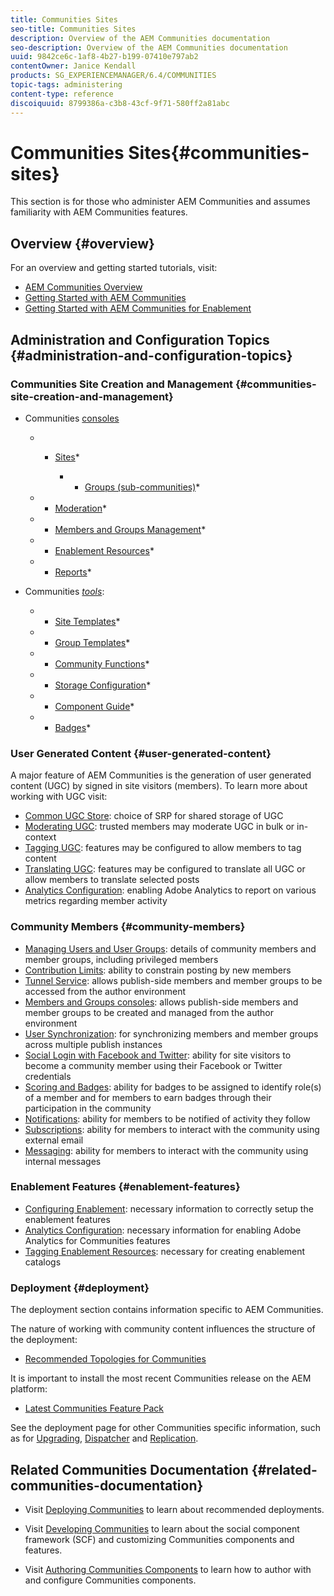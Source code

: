 ```yaml
---
title: Communities Sites
seo-title: Communities Sites
description: Overview of the AEM Communities documentation
seo-description: Overview of the AEM Communities documentation
uuid: 9842ce6c-1af8-4b27-b199-07410e797ab2
contentOwner: Janice Kendall
products: SG_EXPERIENCEMANAGER/6.4/COMMUNITIES
topic-tags: administering
content-type: reference
discoiquuid: 8799386a-c3b8-43cf-9f71-580ff2a81abc
---
```


# Communities Sites{#communities-sites}

This section is for those who administer AEM Communities and assumes familiarity with AEM Communities features.

## Overview {#overview}

For an overview and getting started tutorials, visit:

* [AEM Communities Overview](/help/communities/overview.md)
* [Getting Started with AEM Communities](/help/communities/getting-started.md)
* [Getting Started with AEM Communities for Enablement](/help/communities/getting-started-enablement.md)

## Administration and Configuration Topics {#administration-and-configuration-topics}

### Communities Site Creation and Management {#communities-site-creation-and-management}

* Communities [consoles](/help/communities/consoles.md)

    * * [Sites](/help/communities/sites-console.md)*

        * * [Groups (sub-communities)](/help/communities/groups.md)*

    * * [Moderation](/help/communities/moderation.md)*
    * * [Members and Groups Management](/help/communities/members.md)*
    * * [Enablement Resources](/help/communities/resources.md)*
    * * [Reports](/help/communities/reports.md)*

* Communities [*tools*](/help/communities/tools.md):

    * * [Site Templates](/help/communities/sites.md)*
    * * [Group Templates](/help/communities/tools-groups.md)*
    * * [Community Functions](/help/communities/functions.md)*
    * * [Storage Configuration](/help/communities/srp-config.md)*
    * * [Component Guide](/help/communities/components-guide.md)*
    * * [Badges](/help/communities/badges.md)*

### User Generated Content {#user-generated-content}

A major feature of AEM Communities is the generation of user generated content (UGC) by signed in site visitors (members). To learn more about working with UGC visit:

* [Common UGC Store](/help/communities/working-with-srp.md): choice of SRP for shared storage of UGC
* [Moderating UGC](/help/communities/moderate-ugc.md): trusted members may moderate UGC in bulk or in-context
* [Tagging UGC](/help/communities/tag-ugc.md): features may be configured to allow members to tag content
* [Translating UGC](/help/communities/translate-ugc.md): features may be configured to translate all UGC or allow members to translate selected posts
* [Analytics Configuration](/help/communities/analytics.md): enabling Adobe Analytics to report on various metrics regarding member activity

### Community Members {#community-members}

* [Managing Users and User Groups](/help/communities/users.md): details of community members and member groups, including privileged members
* [Contribution Limits](/help/communities/limits.md): ability to constrain posting by new members
* [Tunnel Service](/help/communities/deploy-communities.md#tunnel-service-on-author): allows publish-side members and member groups to be accessed from the author environment
* [Members and Groups consoles](/help/communities/members.md): allows publish-side members and member groups to be created and managed from the author environment
* [User Synchronization](/help/communities/sync.md): for synchronizing members and member groups across multiple publish instances
* [Social Login with Facebook and Twitter](/help/communities/social-login.md): ability for site visitors to become a community member using their Facebook or Twitter credentials
* [Scoring and Badges](/help/communities/implementing-scoring.md): ability for badges to be assigned to identify role(s) of a member and for members to earn badges through their participation in the community
* [Notifications](/help/communities/notifications.md): ability for members to be notified of activity they follow
* [Subscriptions](/help/communities/subscriptions.md): ability for members to interact with the community using external email
* [Messaging](/help/communities/messaging.md): ability for members to interact with the community using internal messages

### Enablement Features {#enablement-features}

* [Configuring Enablement](/help/communities/enablement.md): necessary information to correctly setup the enablement features
* [Analytics Configuration](/help/communities/analytics.md): necessary information for enabling Adobe Analytics for Communities features
* [Tagging Enablement Resources](/help/communities/tag-resources.md): necessary for creating enablement catalogs

### Deployment {#deployment}

The deployment section contains information specific to AEM Communities.

The nature of working with community content influences the structure of the deployment:

* [Recommended Topologies for Communities](/help/communities/topologies.md)

It is important to install the most recent Communities release on the AEM platform:

* [Latest Communities Feature Pack](/help/communities/deploy-communities.md#latestfeaturepack)

See the deployment page for other Communities specific information, such as for [Upgrading](/help/communities/upgrade.md), [Dispatcher](/help/communities/dispatcher.md) and [Replication](/help/communities/deploy-communities.md#replication-agents-on-author).

## Related Communities Documentation {#related-communities-documentation}

* Visit [Deploying Communities](/help/communities/deploy-communities.md) to learn about recommended deployments.

* Visit [Developing Communities](/help/communities/communities.md) to learn about the social component framework (SCF) and customizing Communities components and features.

* Visit [Authoring Communities Components](/help/communities/author-communities.md) to learn how to author with and configure Communities components.

